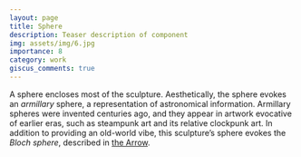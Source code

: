 ```yaml
---
layout: page
title: Sphere
description: Teaser description of component
img: assets/img/6.jpg
importance: 8
category: work
giscus_comments: true
---
```


A sphere encloses most of the sculpture. Aesthetically, the sphere evokes an _armillary_ sphere, a representation of astronomical information. Armillary spheres were invented centuries ago, and they appear in artwork evocative of earlier eras, such as steampunk art and its relative clockpunk art. In addition to providing an old-world vibe, this sculpture’s sphere evokes the _Bloch sphere_, described in [the Arrow](/_projects/arrow.md).
